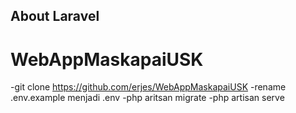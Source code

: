 ## About Laravel
# WebAppMaskapaiUSK

-git clone https://github.com/erjes/WebAppMaskapaiUSK
-rename .env.example menjadi .env
-php aritsan migrate
-php artisan serve
